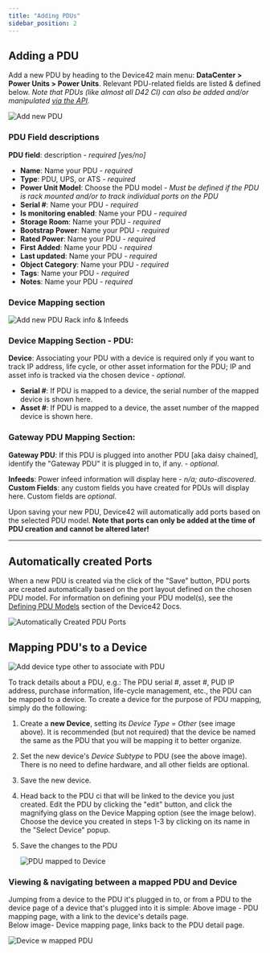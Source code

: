 ```yaml
---
title: "Adding PDUs"
sidebar_position: 2
---
```


## Adding a PDU

Add a new PDU by heading to the Device42 main menu: **DataCenter > Power Units > Power Units**. Relevant PDU-related fields are listed & defined below. _Note that PDUs (like almost all D42 CI) can also be added and/or manipulated [via the API](https://api.device42.com/#pdu)._

![Add new PDU](/assets/images/add_new_PDU-p1.png)

### PDU Field descriptions

**PDU field**: description - _required \[yes/no\]_

- **Name**: Name your PDU _\- required_ 
- **Type**: PDU, UPS, or ATS _\- required_ 
- **Power Unit Model**: Choose the PDU model - _Must be defined if the PDU is rack mounted and/or to track individual ports on the PDU_ 
- **Serial #**: Name your PDU _\- required_ 
- **Is monitoring enabled**: Name your PDU _\- required_ 
- **Storage Room**: Name your PDU _\- required_ 
- **Bootstrap Power**: Name your PDU _\- required_ 
- **Rated Power**: Name your PDU _\- required_ 
- **First Added**: Name your PDU _\- required_ 
- **Last updated**: Name your PDU _\- required_ 
- **Object Category**: Name your PDU _\- required_ 
- **Tags**: Name your PDU _\- required_ 
- **Notes**: Name your PDU _\- required_

### Device Mapping section

![Add new PDU Rack info & Infeeds](/assets/images/add_new_PDU_p2.png)

### Device Mapping Section - PDU:

**Device**: Associating your PDU with a device is required only if you want to track IP address, life cycle, or other asset information for the PDU; IP and asset info is tracked via the chosen device - _optional_.

- **Serial #**: If PDU is mapped to a device, the serial number of the mapped device is shown here.
- **Asset #**: If PDU is mapped to a device, the asset number of the mapped device is shown here.

### Gateway PDU Mapping Section:

**Gateway PDU**: If this PDU is plugged into another PDU \[aka daisy chained\], identify the "Gateway PDU" it is plugged in to, if any. - _optional_.

**Infeeds**: Power infeed information will display here - _n/a; auto-discovered_. **Custom Fields**: any custom fields you have created for PDUs will display here. Custom fields are _optional_.

Upon saving your new PDU, Device42 will automatically add ports based on the selected PDU model. **Note that ports can only be added at the time of PDU creation and cannot be altered later!**

* * *

## Automatically created Ports

When a new PDU is created via the click of the "Save" button, PDU ports are created automatically based on the port layout defined on the chosen PDU model. For information on defining your PDU model(s), see the [Defining PDU Models](infrastructure-management/power_units/defining-pdu-models.md) section of the Device42 Docs.

![Automatically Created PDU Ports](/assets/images/auto_created_ports-pdu.png)

## Mapping PDU's to a Device

![Add device type other to associate with PDU](/assets/images/create_associated_device_for_PDU-hl.png)

To track details about a PDU, e.g.: The PDU serial #, asset #, PUD IP address, purchase information, life-cycle management, etc., the PDU can be mapped to a device. To create a device for the purpose of PDU mapping, simply do the following:

1. Create a **new Device**, setting its _Device Type = Other_ (see image above). It is recommended (but not required) that the device be named the same as the PDU that you will be mapping it to better organize.
2. Set the new device's _Device Subtype_ to PDU (see the above image). There is no need to define hardware, and all other fields are optional.
3. Save the new device.

5. Head back to the PDU ci that will be linked to the device you just created. Edit the PDU by clicking the "edit" button, and click the magnifying glass on the Device Mapping option (see the image below). Choose the device you created in steps 1-3 by clicking on its name in the "Select Device" popup.
6. Save the changes to the PDU
    
    ![PDU mapped to Device](/assets/images/mapped_device_PDU-HL.png)
    

### Viewing & navigating between a mapped PDU and Device

Jumping from a device to the PDU it's plugged in to, or from a PDU to the device page of a device that's plugged into it is simple: Above image - PDU mapping page, with a link to the device's details page.  
Below image- Device mapping page, links back to the PDU detail page.

![Device w mapped PDU](/assets/images/Device_mapped_PDU-hl.png)
